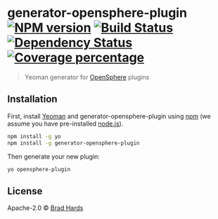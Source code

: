 # generator-opensphere-plugin [![NPM version][npm-image]][npm-url] [![Build Status][travis-image]][travis-url] [![Dependency Status][daviddm-image]][daviddm-url] [![Coverage percentage][coveralls-image]][coveralls-url]
> Yeoman generator for [OpenSphere](http://github.com/ngageoint/opensphere) plugins

## Installation

First, install [Yeoman](http://yeoman.io) and generator-opensphere-plugin using [npm](https://www.npmjs.com/) (we assume you have pre-installed [node.js](https://nodejs.org/)).

```bash
npm install -g yo
npm install -g generator-opensphere-plugin
```

Then generate your new plugin:

```bash
yo opensphere-plugin
```

## License

Apache-2.0 © [Brad Hards](bradh@frogmouth.net)


[npm-image]: https://badge.fury.io/js/generator-opensphere-plugin.svg
[npm-url]: https://npmjs.org/package/generator-opensphere-plugin
[travis-image]: https://travis-ci.org/bradh/generator-opensphere-plugin.svg?branch=master
[travis-url]: https://travis-ci.org/bradh/generator-opensphere-plugin
[daviddm-image]: https://david-dm.org/bradh/generator-opensphere-plugin.svg?theme=shields.io
[daviddm-url]: https://david-dm.org/bradh/generator-opensphere-plugin
[coveralls-image]: https://coveralls.io/repos/bradh/generator-opensphere-plugin/badge.svg
[coveralls-url]: https://coveralls.io/r/bradh/generator-opensphere-plugin

